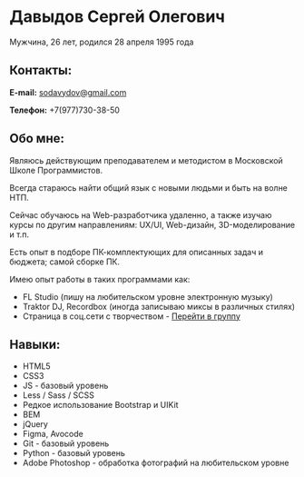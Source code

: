 # Давыдов Сергей Олегович
Мужчина, 26 лет, родился 28 апреля 1995 года

## Контакты:
**E-mail:** sodavydov@gmail.com

**Телефон:** +7(977)730-38-50

## Обо мне:
Являюсь действующим преподавателем и методистом в Московской Школе Программистов.

Всегда стараюсь найти общий язык с новыми людьми и быть на волне НТП.

Сейчас обучаюсь на Web-разработчика удаленно, а также изучаю курсы по другим направлениям: UX/UI, Web-дизайн, 3D-моделирование и т.п.

Есть опыт в подборе ПК-комплектующих для описанных задач и бюджета; самой сборке ПК.

Имею опыт работы в таких программами как:
* FL Studio (пишу на любительском уровне электронную музыку)
* Traktor DJ, Recordbox (иногда записываю миксы в различных стилях)
* Страница в соц.сети с творчеством - [Перейти в группу](https://vk.com/djsurio_official)

## Навыки:
* HTML5
* CSS3
* JS - базовый уровень
* Less / Sass / SCSS
* Редкое использование Bootstrap и UIKit
* BEM
* jQuery
* Figma, Avocode
* Git - базовый уровень
* Python - базовый уровень
* Adobe Photoshop - обработка фотографий на любительском уровне

